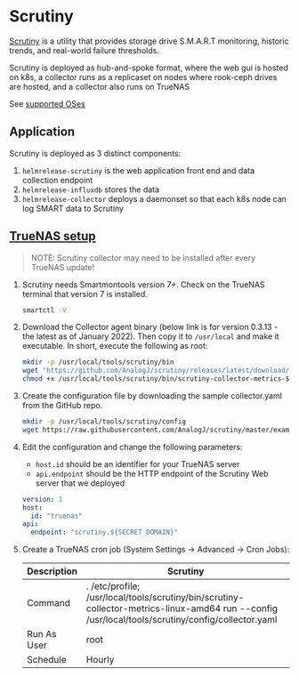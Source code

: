# Scrutiny

[Scrutiny](https://github.com/AnalogJ/scrutiny) is a utility that provides storage drive S.M.A.R.T monitoring,
historic trends, and real-world failure thresholds.

Scrutiny is deployed as hub-and-spoke format, where the web gui is hosted on k8s,
a collector runs as a replicaset on nodes where rook-ceph drives are hosted,
and a collector also runs on TrueNAS

See [supported OSes](https://github.com/AnalogJ/scrutiny/blob/master/docs/SUPPORTED_NAS_OS.md)

## Application

Scrutiny is deployed as 3 distinct components:

1. `helmrelease-scrutiny` is the web application front end and data collection endpoint
2. `helmrelease-influxdb` stores the data
3. `helmrelease-collector` deploys a daemonset so that each k8s node can log SMART data to Scrutiny

## [TrueNAS setup](https://github.com/AnalogJ/scrutiny/blob/master/docs/INSTALL_HUB_SPOKE.md)

> NOTE: Scrutiny collector may need to be installed after every TrueNAS update!

1. Scrutiny needs Smartmontools version 7+. Check on the TrueNAS terminal that version 7 is installed.

   ```sh
   smartctl -V
   ```

2. Download the Collector agent binary (below link is for version 0.3.13 - the latest as of January 2022).
   Then copy it to `/usr/local` and make it executable. In short, execute the following as root:

   <!-- markdownlint-disable MD013-->
   ```sh
   mkdir -p /usr/local/tools/scrutiny/bin
   wget "https://github.com/AnalogJ/scrutiny/releases/latest/download/scrutiny-collector-metrics-$(uname | tr "[:upper:]" "[:lower:]")-amd64" -P /usr/local/tools/scrutiny/bin
   chmod +x /usr/local/tools/scrutiny/bin/scrutiny-collector-metrics-$(uname | tr "[:upper:]" "[:lower:]")-amd64
   ```
   <!-- markdownlint-enable -->

3. Create the configuration file by downloading the sample collector.yaml from the GitHub repo.

   ```sh
   mkdir -p /usr/local/tools/scrutiny/config
   wget https://raw.githubusercontent.com/AnalogJ/scrutiny/master/example.collector.yaml -O /usr/local/tools/scrutiny/config/collector.yaml
   ```

4. Edit the configuration and change the following parameters:

   * `host.id` should be an identifier for your TrueNAS server
   * `api.endpoint` should be the HTTP endpoint of the Scrutiny Web server that we deployed

   ```yaml
   version: 1
   host:
     id: "truenas"
   api:
     endpoint: "scrutiny.${SECRET_DOMAIN}"
   ```

5. Create a TrueNAS cron job (System Settings → Advanced → Cron Jobs):

   | Description | Scrutiny |
   |-------------|----------|
   | Command     | . /etc/profile; /usr/local/tools/scrutiny/bin/scrutiny-collector-metrics-linux-amd64 run --config /usr/local/tools/scrutiny/config/collector.yaml |
   | Run As User | root |
   | Schedule | Hourly |
